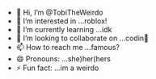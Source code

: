 - 👋 Hi, I’m @TobiTheWeirdo
- 👀 I’m interested in ...roblox! 
- 🌱 I’m currently learning ...idk
- 💞️ I’m looking to collaborate on ...codin🤑
- 📫 How to reach me ...famous? 
- 😄 Pronouns: ...she)her(hers 
- ⚡ Fun fact: ...im a weirdo

<!---
TobiTheWeirdo/TobiTheWeirdo is a ✨ special ✨ repository because its `README.md` (this file) appears on your GitHub profile.
You can click the Preview link to take a look at your changes.
--->
